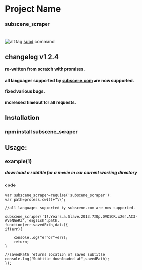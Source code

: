 # Project Name

### subscene_scraper
#
#
![alt tag](http://i.imgur.com/8KzPIxv.jpg)
[subd](https://www.npmjs.com/package/subscene_scraper-cli) command

## changelog v1.2.4
#### re-written from scratch with promises.
#### all languages supported by [subscene.com](https://subscene.com/) are now supported.
#### fixed various bugs.
#### increased timeout for all requests.
## Installation

### npm install subscene_scraper

## Usage:


### example(1)
##### download a subtitle for a movie in our current working directory
#### code:
    var subscene_scraper=require('subscene_scraper');
    var path=process.cwd()+"\\";

    //all languages supported by subscene.com are now supported.

    subscene_scraper('12.Years.a.Slave.2013.720p.DVDSCR.x264.AC3-AVeNGeRZ','english',path,
	function(err,savedPath,data){
    if(err){

        console.log("error"+err);
        return;
	}

    //savedPath returns location of saved subtitle
    console.log("Subtitle downloaded at",savedPath);
    });
